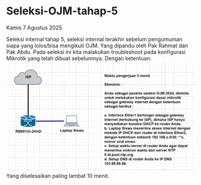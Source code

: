 # Seleksi-OJM-tahap-5
Kamis 7 Agustus 2025

Seleksi internal tahap 5, seleksi internal terakhir sebelum pengumuman siapa yang lolos/bisa mengikuti OJM. Yang dipandu oleh Pak Rahmat dan Pak Abdu. Pada seleksi ini kita malakukan troubleshoot pada konfigurasi Mikrotik yang telah dibuat sebelumnya. Dengan ketentuan:
![seleksi-terakhir](mikrotikkkkk.jpg)
Yang diselesaikan paling lambat 10 menit.
